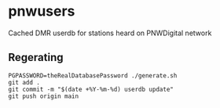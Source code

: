 # pnwusers

Cached DMR userdb for stations heard on PNWDigital network

## Regerating

```
PGPASSWORD=theRealDatabasePassword ./generate.sh
git add .
git commit -m "$(date +%Y-%m-%d) userdb update"
git push origin main
```
